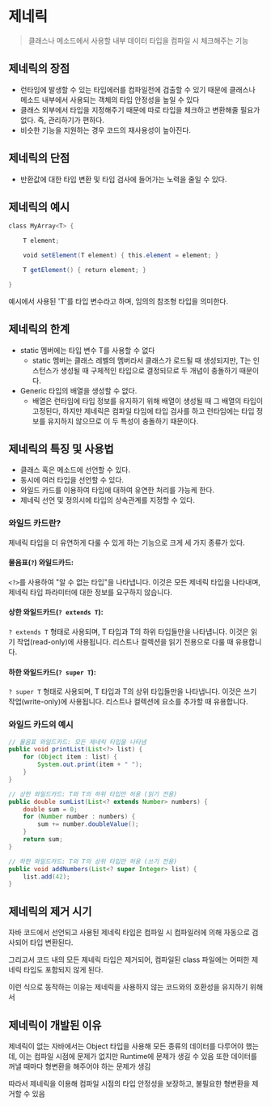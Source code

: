 # 제네릭
> 클래스나 메소드에서 사용할 내부 데이터 타입을 컴파일 시 체크해주는 기능

## 제네릭의 장점
- 런타임에 발생할 수 있는 타입에러를 컴파일전에 검출할 수 있기 때문에 클래스나 메소드 내부에서 사용되는 객체의 타입 안정성을 높일 수 있다
- 클래스 외부에서 타입을 지정해주기 때문에 따로 타입을 체크하고 변환해줄 필요가 없다. 즉, 관리하기가 편하다.
- 비슷한 기능을 지원하는 경우 코드의 재사용성이 높아진다.
## 제네릭의 단점
- 반환값에 대한 타입 변환 및 타입 검사에 들어가는 노력을 줄일 수 있다.

## 제네릭의 예시
```java
class MyArray<T> {

    T element;

    void setElement(T element) { this.element = element; }

    T getElement() { return element; }

}
```
예시에서 사용된 'T'를 타입 변수라고 하며, 임의의 참조형 타입을 의미한다.
## 제네릭의 한계
- static 멤버에는 타입 변수 T를 사용할 수 없다
	- static 멤버는 클래스 레벨의 멤버라서 클래스가 로드될 때 생성되지만, T는 인스턴스가 생성될 때 구체적인 타입으로 결정되므로 두 개념이 충돌하기 때문이다.
- Generic 타입의 배열을 생성할 수 없다.
	- 배열은 런타임에 타입 정보를 유지하기 위해 배열이 생성될 때 그 배열의 타입이 고정된다, 하지만 제네릭은 컴파일 타임에 타입 검사를 하고 런타임에는 타입 정보를 유지하지 않으므로 이 두 특성이 충돌하기 때문이다.

## 제네릭의 특징 및 사용법
- 클래스 혹은 메소드에 선언할 수 있다.
- 동시에 여러 타입을 선언할 수 있다.
- 와일드 카드를 이용하여 타입에 대하여 유연한 처리를 가능케 한다.
- 제네릭 선언 및 정의시에 타입의 상속관계를 지정할 수 있다.

### 와일드 카드란?
제네릭 타입을 더 유연하게 다룰 수 있게 하는 기능으로 크게 세 가지 종류가 있다.

#### 물음표(`?`) 와일드카드:
`<?>`를 사용하여 "알 수 없는 타입"을 나타냅니다. 이것은 모든 제네릭 타입을 나타내며, 제네릭 타입 파라미터에 대한 정보를 요구하지 않습니다.
    
#### 상한 와일드카드(`? extends T`):
`? extends T` 형태로 사용되며, T 타입과 T의 하위 타입들만을 나타냽니다. 이것은 읽기 작업(read-only)에 사용됩니다. 리스트나 컬렉션을 읽기 전용으로 다룰 때 유용합니다.
    
#### 하한 와일드카드(`? super T`):
`? super T` 형태로 사용되며, T 타입과 T의 상위 타입들만을 나타냅니다. 이것은 쓰기 작업(write-only)에 사용됩니다. 리스트나 컬렉션에 요소를 추가할 때 유용합니다.
### 와일드 카드의 예시
```java
// 물음표 와일드카드: 모든 제네릭 타입을 나타냄
public void printList(List<?> list) {
    for (Object item : list) {
        System.out.print(item + " ");
    }
}

// 상한 와일드카드: T와 T의 하위 타입만 허용 (읽기 전용)
public double sumList(List<? extends Number> numbers) {
    double sum = 0;
    for (Number number : numbers) {
        sum += number.doubleValue();
    }
    return sum;
}

// 하한 와일드카드: T와 T의 상위 타입만 허용 (쓰기 전용)
public void addNumbers(List<? super Integer> list) {
    list.add(42);
}
```

## 제네릭의 제거 시기
자바 코드에서 선언되고 사용된 제네릭 타입은 컴파일 시 컴파일러에 의해 자동으로 검사되어 타입 변환된다.

그리고서 코드 내의 모든 제네릭 타입은 제거되어, 컴파일된 class 파일에는 어떠한 제네릭 타입도 포함되지 않게 된다.

이런 식으로 동작하는 이유는 제네릭을 사용하지 않는 코드와의 호환성을 유지하기 위해서

## 제네릭이 개발된 이유
제네릭이 없는 자바에서는 Object 타입을 사용해 모든 종류의 데이터를 다루어야 했는데, 이는 컴파일 시점에 문제가 없지만 Runtime에 문제가 생길 수 있음
또한 데이터를 꺼낼 때마다 형변환을 해주어야 하는 문제가 생김

따라서 제네릭을 이용해 컴파일 시점의 타입 안정성을 보장하고, 불필요한 형변환을 제거할 수 있음